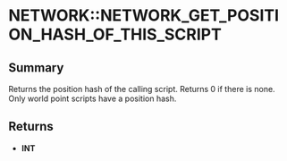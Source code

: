 # NETWORK::NETWORK_GET_POSITION_HASH_OF_THIS_SCRIPT

## Summary
Returns the position hash of the calling script. Returns 0 if there is none. Only world point scripts have a position hash.

## Returns
* **INT**